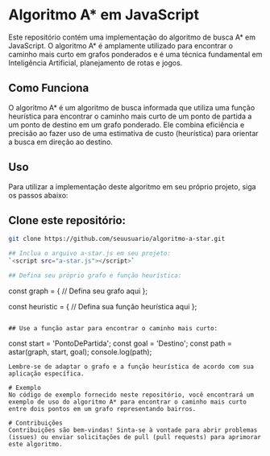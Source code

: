 # Algoritmo A* em JavaScript

Este repositório contém uma implementação do algoritmo de busca A* em JavaScript. O algoritmo A* é amplamente utilizado para encontrar o caminho mais curto em grafos ponderados e é uma técnica fundamental em Inteligência Artificial, planejamento de rotas e jogos.

## Como Funciona

O algoritmo A* é um algoritmo de busca informada que utiliza uma função heurística para encontrar o caminho mais curto de um ponto de partida a um ponto de destino em um grafo ponderado. Ele combina eficiência e precisão ao fazer uso de uma estimativa de custo (heurística) para orientar a busca em direção ao destino.

## Uso

Para utilizar a implementação deste algoritmo em seu próprio projeto, siga os passos abaixo:

## Clone este repositório:

   ```bash
   git clone https://github.com/seuusuario/algoritmo-a-star.git

## Inclua o arquivo a-star.js em seu projeto:
`<script src="a-star.js"></script>`

## Defina seu próprio grafo e função heurística:

```
const graph = {
    // Defina seu grafo aqui
};

const heuristic = {
    // Defina sua função heurística aqui
};
```

## Use a função astar para encontrar o caminho mais curto:
```
const start = 'PontoDePartida';
const goal = 'Destino';
const path = astar(graph, start, goal);
console.log(path);
```
Lembre-se de adaptar o grafo e a função heurística de acordo com sua aplicação específica.

# Exemplo
No código de exemplo fornecido neste repositório, você encontrará um exemplo de uso do algoritmo A* para encontrar o caminho mais curto entre dois pontos em um grafo representando bairros.

# Contribuições
Contribuições são bem-vindas! Sinta-se à vontade para abrir problemas (issues) ou enviar solicitações de pull (pull requests) para aprimorar este algoritmo.
